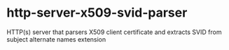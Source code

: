 # http-server-x509-svid-parser
HTTP(s) server that parsers X509 client certificate and extracts SVID from subject alternate names extension
